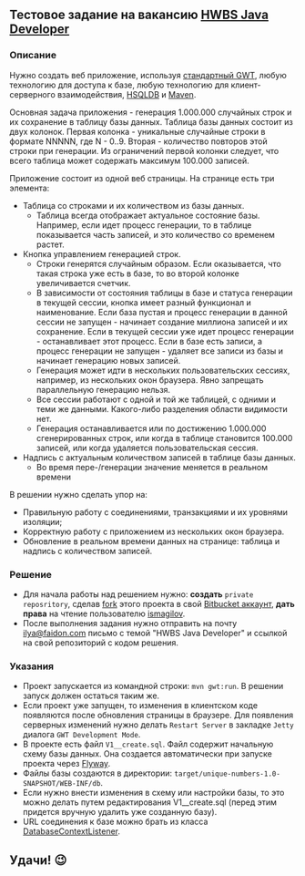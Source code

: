 ## Тестовое задание на вакансию **[HWBS Java Developer](https://moikrug.ru/vacancies/1000005277)**

### Описание

Нужно создать веб приложение, используя [стандартный GWT](http://www.gwtproject.org), любую технологию для доступа к базе, любую технологию для клиент-серверного взаимодействия, [HSQLDB](hsqldb.org) и [Maven](https://maven.apache.org).

Основная задача приложения - генерация 1.000.000 случайных строк и их сохранение в таблицу базы данных. Таблица базы данных состоит из двух колонок. Первая колонка - уникальные случайные строки в формате NNNNN, где N - 0..9. Вторая - количество повторов этой строки при генерации. Из ограничений первой колонки следует, что всего таблица может содержать максимум 100.000 записей. 

Приложение состоит из одной веб страницы. На странице есть три элемента:

* Таблица со строками и их количеством из базы данных. 
    * Таблица всегда отображает актуальное состояние базы. Например, если идет процесс генерации, то в таблице показывается часть записей, и это количество со временем растет.
* Кнопка управлением генерацией строк. 
    * Строки генерятся случайным образом. Если оказывается, что такая строка уже есть в базе, то во второй колонке увеличивается счетчик.
    * В зависимости от состояния таблицы в базе и статуса генерации в текущей сессии, кнопка имеет разный функционал и наименование. Если база пустая и процесс генерации в данной сессии не запущен - начинает создание миллиона записей и их сохранение. Если в текущей сессии уже идет процесс генерации - останавливает этот процесс. Если в базе есть записи, а процесс генерации не запущен - удаляет все записи из базы и начинает генерацию новых записей. 
    * Генерация может идти в нескольких пользовательских сессиях, например, из нескольких окон браузера. Явно запрещать параллельную генерацию нельзя.
    * Все сессии работают с одной и той же таблицей, с одними и теми же данными. Какого-либо разделения области видимости нет.
    * Генерация останавливается или по достижению 1.000.000 сгенерированных строк, или когда в таблице становится 100.000 записей, или когда удаляется пользовательская сессия.
* Надпись с актуальным количеством записей в таблице базы данных. 
    * Во время пере-/генерации значение меняется в реальном времени

В решении нужно сделать упор на:

* Правильную работу с соединениями, транзакциями и их уровнями изоляции;
* Корректную работу с приложением из нескольких окон браузера.
* Обновление в реальном времени данных на странице: таблица и надпись с количеством записей.

### Решение

* Для начала работы над решением нужно: **создать** `private reposritory`, сделав [fork](https://confluence.atlassian.com/bitbucket/forking-a-repository-221449527.html) этого проекта в свой [Bitbucket аккаунт](https://bitbucket.org/account/signup), **дать права** на чтение пользователю [ismagilov](https://bitbucket.org/ismagilov).
* После выполнения задания нужно отправить на почту ilya@faidon.com письмо с темой "HWBS Java Developer" и ссылкой на свой репозиторий с кодом решения.

### Указания

* Проект запускается из командной строки: `mvn gwt:run`. В решении запуск должен остаться таким же.
* Если проект уже запущен, то изменения в клиентском коде появляются после обновления страницы в браузере. Для появления серверных изменений нужно делать `Restart Server` в закладке `Jetty` диалога  `GWT Development Mode`.
* В проекте есть файл `V1__create.sql`. Файл содержит начальную схему базы данных. Она создается автоматически при запуске проекта через [Flyway](http://flywaydb.org).
* Файлы базы создаются в директории: `target/unique-numbers-1.0-SNAPSHOT/WEB-INF/db`.
* Если нужно внести изменения в схему или настройки базы, то это можно делать путем редактирования V1__create.sql (перед этим придется вручную удалить уже созданную базу).
* URL соединения к базе можно брать из класса [DatabaseContextListener](https://bitbucket.org/singulator/com.faidon.job.hwbs.unique-numbers/src/master/src/main/java/com/faidon/job/hwbs/un/server/DatabaseContextListener.java?at=master&fileviewer=file-view-default).

## Удачи! :wink:

